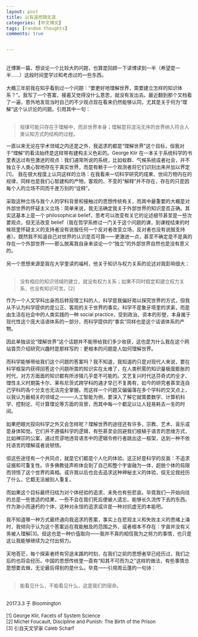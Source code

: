 ```yaml
---
layout: post
title: 以有涯而随无涯
categories: [中文博文]
tags: [random thoughts]
comments: true


---
```

<br>

<font size="2">
迁博第一篇，想谈论一个比较大的问题，也算是回顾一下读博读到一半（希望是一半……）这段时间里学过和考虑过的一些东西。
<br>
<br>
大概三年前我在知乎看到过一个问题：“要更好地理解世界，需要建立怎样的知识体系？”。我写了一个答案，接着又觉得没什么意思，就没有发出去。最近翻到那个文档看了一遍，意外地发现当时自己的不少观点现在看来仍然能够认同，尤其是关于何为“理解”这个认识论的问题。引用其中一句：
<br>
<br>

<blockquote>
<p>
规律可能只存在于理解中，而非世界本身；理解是将混沌无序的世界纳入符合人类认知方式的结构的过程。
</p>
</blockquote>

一直以来无论在学术领域之内还是之外，我追求的都是“理解世界”这个目标，但我对于“理解”的看法始终是这样带有建构主义色彩的。George Klir 在一本关于系统科学的书里表达过有些激进的观点：我们通常所说的系统，比如蚁群、气候系统或者社会，并不独立于人类心智地存在于真实世界，而是有赖于一个观测者将它们识别出来并加以界定[1]。 我在很大程度上认同这样的立场：在我看来一切科学研究的成果、世间万物内在的规律，同样也是我们心智建构的产物。客观的、不变的“解释”并不存在，存在的只是因每个人的立场不同而千差万别的“诠释”。
<br>
<br>
采取这种立场与我个人的学科背景和接触过的思想传统有关，而其中最重要的大概是对外部世界的怀疑主义立场：简单来说，我无法确定我关于外部世界的知识是否正确。其实这基本上是一个 philosophical belief，思考可以改变有关它的论述细节甚至是一些次要观点，但无法改变 belief（我在哲学系修过一门关于这个问题的课，到课程结束的时候班里怀疑主义的支持者没有说服任何一个反对者改变立场，反对者也没有说服支持者）。既然我不知道自己对世界的认识是否可靠——更激进一点，甚至不确定是不是真的存在一个外部世界——那么脱离我自身来谈论一个“独立”的外部世界自然也是没有意义的。
<br>
<br>
另一个思想来源是我在大学里读的福柯，他关于知识与权力关系的论述对我影响很大：
<br>
<br>
<blockquote>
<p>
没有相应的知识领域的建立，就没有权力关系；如果不同时假定和建立权力关系，也没有知识可言。[2]
</p>
</blockquote>


作为一个人文学科出身而后转投理工科的人，科学是我偏好用以探究世界的方式，但我从不认为科学提供的是公正、客观的关于世界的事实。科学不是象牙塔里的求索，而是由生活在社会中的人类实践的一种 social practice，受到政治、资本的形塑，本身属于现代性这个庞大话语体系的一部分，而科学提供的“事实”同样也是这个话语体系的产物。
<br>
<br>
因此单独谈论“理解世界”这个话题并不能带给我们多少收获，这也是为什么我在这个网站首页介绍研究兴趣时是那样写的：更根本的问题是人如何理解世界。
<br>
<br>
而科学能够带给我们这个问题的答案吗？我不知道，我知道的只是对现代人来说，要在科学框架内获得回答这个问题所需的知识实在太难了，在人类积累的知识量极度膨胀的时代，对方方面面的知识都有所涉猎几乎是不可能的。文艺复兴时代达芬奇式的全才、理性主义时期笛卡尔、莱布尼茨式跨学科的通才早已不复再有，如今的研究者甚至连自己学科的各个分支也无法完全掌握。而这样一个问题又偏偏落在多个学科的交叉点上，以我认为最相关的领域之一——人工智能为例，要深入了解它就需要数学、计算机科学、控制论、可计算理论等方面的背景，而其中每一个都足以让人轻易耗去一生的时间。
<br>
<br>
如果把眼光投向科学之外又会怎样呢？理解世界的途径还有许多，宗教、艺术、音乐或是身体知觉。它们并不遵循科学的逻辑，有些甚至会回避我们根植于语言的思维方式，比如禅宗的公案，通过荒谬地违背语言中的逻辑令修行者跳出这一框架，达到一种不依托语言的理解或者说顿悟。
<br>
<br>
但这些途径有一个共同点，就是它们都是个人化的体验。这正好是科学的反面：不追求证据和可重复性。许多佛教徒声称体会到了自己和整个宇宙融为一体，超脱个体的局限而领悟了这个世界的真相。或许我以后也会去追求这种神秘主义的体验，但无论我经历了什么，它都无法被别人重复。
<br>
<br>
而如果这个目标最终归结为对个体经验的追求，未免也有些悲哀。毕竟我们一开始向往的总是一些普适的结果，一些不会在我们死后便被人遗忘、能够长久流传下去的东西。作为渺小而速朽的个体，这种对永恒的追求或许是一种对抗虚无的本能吧。
<br>
<br>
我不知道哪一种方式最终通向我追求的答案，事实上在悲观主义和失败主义的思绪上涌时，我倾向于认为这个答案远在我能触及的范围之外，或者根本不存在：宇宙并没有义务被人理解[3]。但这也是一种价值取向——我并不真的相信我为之努力的事情，也只是这让我能够继续为之付出努力。
<br>
<br>
天地苍茫，每个探索者终有穷途末路的时刻，在我们之前的思想者早已经历过，我们之后的也将会经历。中国的思想传统里一直有“知其不可而为之”这样的做法，有些事情总是想要去做，无论最后得到的是什么。毕竟——引用周云蓬的一句诗：
<br>
<br>
<blockquote>
<p>
能看见什么，不能看见什么，这是我们的宿命。
</p>
</blockquote>

<br>
2017.3.3 于 Bloomington
<br>
<br>
[1] George Klir, Facets of System Science
<br>
[2]  Michel Foucault, Discipline and Punish: The Birth of the Prison
<br>
[3] 引自天文学家 Caleb Scharf

</font>
